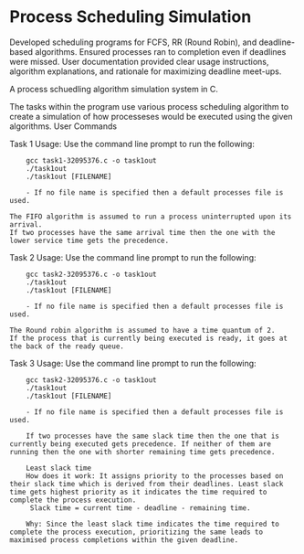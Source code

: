 # Process Scheduling Simulation
Developed scheduling programs for FCFS, RR (Round Robin), and deadline-based algorithms. Ensured processes ran to completion even if deadlines were missed. User documentation provided clear usage instructions, algorithm explanations, and rationale for maximizing deadline meet-ups.

A process schuedling algorithm simulation system in C.

The tasks within the program use various process scheduling algorithm to create a simulation of how processeses would be executed using the given algorithms.
User Commands

Task 1
Usage:
    Use the command line prompt to run the following:

        gcc task1-32095376.c -o task1out 
        ./task1out
        ./task1out [FILENAME]

        - If no file name is specified then a default processes file is used.

    The FIFO algorithm is assumed to run a process uninterrupted upon its arrival. 
    If two processes have the same arrival time then the one with the lower service time gets the precedence.

Task 2
Usage: 
    Use the command line prompt to run the following:

        gcc task2-32095376.c -o task1out 
        ./task1out
        ./task1out [FILENAME]

        - If no file name is specified then a default processes file is used.

    The Round robin algorithm is assumed to have a time quantum of 2. 
    If the process that is currently being executed is ready, it goes at the back of the ready queue.

Task 3
Usage: 
    Use the command line prompt to run the following:

        gcc task2-32095376.c -o task1out 
        ./task1out
        ./task1out [FILENAME]

        - If no file name is specified then a default processes file is used.

        If two processes have the same slack time then the one that is currently being executed gets precedence. If neither of them are running then the one with shorter remaining time gets precedence.

        Least slack time
        How does it work: It assigns priority to the processes based on their slack time which is derived from their deadlines. Least slack time gets highest priority as it indicates the time required to complete the process execution.
         Slack time = current time - deadline - remaining time. 

        Why: Since the least slack time indicates the time required to complete the process execution, prioritizing the same leads to maximised process completions within the given deadline. 




    


    
    
            

